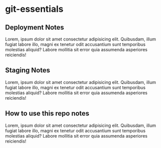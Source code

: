 # git-essentials

## Deployment Notes
Lorem, ipsum dolor sit amet consectetur adipisicing elit. Quibusdam, illum fugiat labore illo, magni ex tenetur odit accusantium sunt temporibus molestias aliquid? Labore mollitia sit error quia assumenda asperiores reiciendis!

## Staging Notes
Lorem, ipsum dolor sit amet consectetur adipisicing elit. Quibusdam, illum fugiat labore illo, magni ex tenetur odit accusantium sunt temporibus molestias aliquid? Labore mollitia sit error quia assumenda asperiores reiciendis!

## How to use this repo notes 
Lorem, ipsum dolor sit amet consectetur adipisicing elit. Quibusdam, illum fugiat labore illo, magni ex tenetur odit accusantium sunt temporibus molestias aliquid? Labore mollitia sit error quia assumenda asperiores reiciendis!
